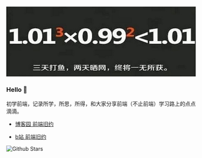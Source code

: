 ![FrontEndLearningTool主页图片](https://raw.githubusercontent.com/happyCoding1024/image-hosting/master/img/FrontEndLearningTool.jpg) 
### Hello 👋

初学前端，记录所学，所思，所得，和大家分享前端（不止前端）学习路上的点点滴滴。

  <link rel="stylesheet" href="devicon.min.css">


- [博客园 前端旧约](https://www.cnblogs.com/zhangguicheng/)

- [b站 前端旧约](https://space.bilibili.com/421338049)



![Github Stars](https://github-readme-stats.vercel.app/api?username=happyCoding1024&show_icons=true&hide=contribs)





